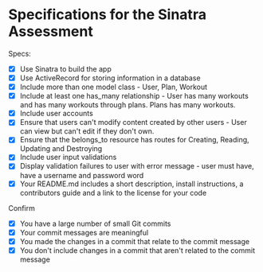 # Specifications for the Sinatra Assessment

Specs:
- [x] Use Sinatra to build the app
- [x] Use ActiveRecord for storing information in a database
- [x] Include more than one model class - User, Plan, Workout
- [x] Include at least one has_many relationship - User has many workouts and has many workouts through plans. Plans has many workouts.
- [x] Include user accounts
- [x] Ensure that users can't modify content created by other users - User can view but can't edit if they don't own.
- [x] Ensure that the belongs_to resource has routes for Creating, Reading, Updating and Destroying
- [x] Include user input validations
- [x] Display validation failures to user with error message - user must have, have a username and password word
- [x] Your README.md includes a short description, install instructions, a contributors guide and a link to the license for your code

Confirm
- [x] You have a large number of small Git commits
- [x] Your commit messages are meaningful
- [x] You made the changes in a commit that relate to the commit message
- [x] You don't include changes in a commit that aren't related to the commit message
